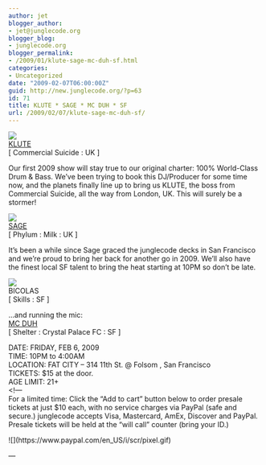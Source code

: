 ```yaml
---
author: jet
blogger_author:
- jet@junglecode.org
blogger_blog:
- junglecode.org
blogger_permalink:
- /2009/01/klute-sage-mc-duh-sf.html
categories:
- Uncategorized
date: "2009-02-07T06:00:00Z"
guid: http://new.junglecode.org/?p=63
id: 71
title: KLUTE * SAGE * MC DUH * SF
url: /2009/02/07/klute-sage-mc-duh-sf/
---
```


[![](https://www.junglecode.com/images/blog/web_flyers/klute_thumb.jpg)](http://www.junglecode.org)  
[<span>KLUTE</span>](http://www.commercialsuicide.org)  
\[ Commercial Suicide : UK \]

Our first 2009 show will stay true to our original charter: 100% World-Class Drum & Bass. We’ve been trying to book this DJ/Producer for some time now, and the planets finally line up to bring us KLUTE, the boss from Commercial Suicide, all the way from London, UK. This will surely be a stormer!

[![](https://www.junglecode.com/images/blog/web_flyers/sage_thumb.jpg)](http://www.junglecode.org)  
[<span>SAGE</span>](http://www.myspace.com/sagephylum)  
\[ Phylum : Milk : UK \]

It’s been a while since Sage graced the junglecode decks in San Francisco and we’re proud to bring her back for another go in 2009. We’ll also have the finest local SF talent to bring the heat starting at 10PM so don’t be late.

[![](https://www.junglecode.com/images/blog/myspace_bicolas.jpg)](http://www.junglecode.org)  
<span>BICOLAS</span>  
\[ Skills : SF \]

…and running the mic:  
[<span>MC DUH</span>](http://www.myspace.com/mcduh)  
\[ Shelter : Crystal Palace FC : SF \]

DATE: FRIDAY, FEB 6, 2009  
TIME: 10PM to 4:00AM  
LOCATION: FAT CITY – 314 11th St. @ Folsom , San Francisco  
TICKETS: $15 at the door.  
AGE LIMIT: 21+  
&lt;!—  
For a limited time: Click the “Add to cart” button below to order presale tickets at just $10 each, with no service charges via PayPal (safe and secure.) junglecode accepts Visa, Mastercard, AmEx, Discover and PayPal. Presale tickets will be held at the “will call” counter (bring your ID.)

<form action="https://www.paypal.com/cgi-bin/webscr" method="post" target="paypal">![](https://www.paypal.com/en_US/i/scr/pixel.gif)

</form>—